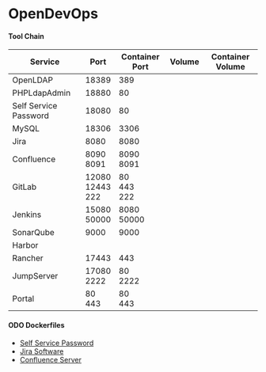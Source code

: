 # OpenDevOps

#### Tool Chain

Service|Port|Container Port|Volume|Container Volume
----|----|----|----|----
OpenLDAP|18389|389||
PHPLdapAdmin|18880|80||
Self Service Password|18080|80||
MySQL|18306|3306|
Jira|8080|8080||
Confluence|8090<br>8091|8090<br>8091||
GitLab|12080<br>12443<br>222|80<br>443<br>222||
Jenkins|15080<br>50000|8080<br>50000||
SonarQube|9000|9000||
Harbor||||
Rancher|17443|443||
JumpServer|17080<br>2222|80<br>2222||
Portal|80<br>443|80<br>443||

#### ODO Dockerfiles

- [Self Service Password](https://github.com/seoktaehyeon/docker-self-service-password/blob/1.3/Dockerfile)
- [Jira Software](https://github.com/seoktaehyeon/docker-jira-software/blob/8.11/Dockerfile)
- [Confluence Server](https://github.com/seoktaehyeon/docker-confluence-server/blob/7.5/Dockerfile)
